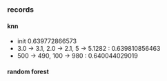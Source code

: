 ### records
#### knn
- init 0.639772866573
- 3.0 -> 3.1, 2.0 -> 2.1, 5 -> 5.1282 : 0.639810856463
- 500 -> 490, 100 -> 980 : 0.640044029019
#### random forest
